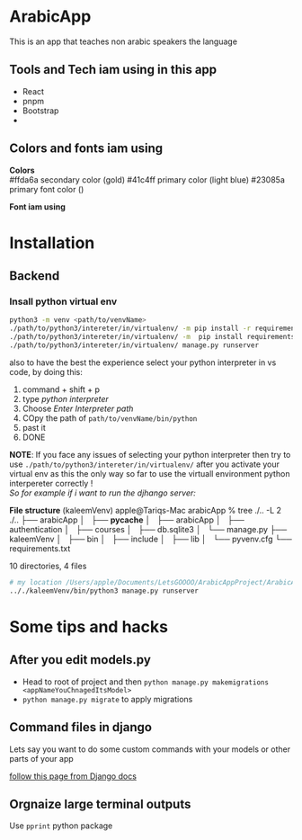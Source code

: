 # ArabicApp

This is an app that teaches non arabic speakers the language

## Tools and Tech iam using in this app

- React
- pnpm
- Bootstrap
-

## Colors and fonts iam using

**Colors**  
#ffda6a secondary color (gold)
#41c4ff primary color (light blue)
#23085a primary font color ()

**Font iam using**

<link href="https://fonts.cdnfonts.com/css/british-council-sans" rel="stylesheet">

# Installation

## Backend

### Insall python virtual env

```bash
python3 -m venv <path/to/venvName>
./path/to/python3/intereter/in/virtualenv/ -m pip install -r requirements.txt
./path/to/python3/intereter/in/virtualenv/ -m  pip install requirements--dev.txt
./path/to/python3/intereter/in/virtualenv/ manage.py runserver
```

also to have the best the experience select your python interpreter in vs code, by doing this:

1. command + shift + p
2. type _python interpreter_
3. Choose _Enter Interpreter path_
4. COpy the path of `path/to/venvName/bin/python`
5. past it
6. DONE

**NOTE**: If you face any issues of selecting your python interpreter then try to use `./path/to/python3/intereter/in/virtualenv/` after you activate your virtual env as this the only way so far to use the virtuall environment python interpereter correctly !  
*So for example if i want to run the djhango server:*  

**File structure**
(kaleemVenv) apple@Tariqs-Mac arabicApp % tree ./.. -L 2
./..
├── arabicApp
│   ├── __pycache__
│   ├── arabicApp
│   ├── authentication
│   ├── courses
│   ├── db.sqlite3
│   └── manage.py
├── kaleemVenv
│   ├── bin
│   ├── include
│   ├── lib
│   └── pyvenv.cfg
└── requirements.txt

10 directories, 4 files
```bash
# my location /Users/apple/Documents/LetsGOOOO/ArabicAppProject/ArabicApp/server/arabicApp
.././kaleemVenv/bin/python3 manage.py runserver 
```

# Some tips and hacks

## After you edit models.py

- Head to root of project and then `python manage.py makemigrations <appNameYouChnagedItsModel>`
- `python manage.py migrate` to apply migrations

## Command files in django

Lets say you want to do some custom commands with your models or other parts of your app

[follow this page from Django docs](https://docs.djangoproject.com/en/5.0/howto/custom-management-commands/)

## Orgnaize large terminal outputs

Use `pprint` python package
